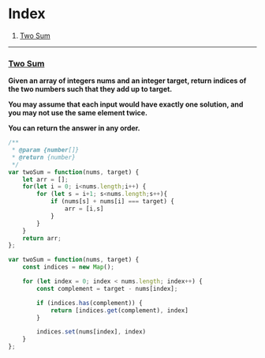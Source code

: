 # Index
  1. [Two Sum](#two-sum)

  ------------------------------------------------------------

  ### [Two Sum](https://leetcode.com/problems/two-sum/)<a name="two-sum"></a>

  <strong>Given an array of integers nums and an integer target, return indices of the two numbers such that they add up to target.

You may assume that each input would have exactly one solution, and you may not use the same element twice.

You can return the answer in any order.</strong>


```javascript
/**
 * @param {number[]} 
 * @return {number}
 */
var twoSum = function(nums, target) {
    let arr = [];
    for(let i = 0; i<nums.length;i++) {
        for (let s = i+1; s<nums.length;s++){
            if (nums[s] + nums[i] === target) {
				arr = [i,s]
            }
        }
    }
    return arr;
};

var twoSum = function(nums, target) {
    const indices = new Map();

    for (let index = 0; index < nums.length; index++) {
        const complement = target - nums[index];

        if (indices.has(complement)) {
            return [indices.get(complement), index]
        }

        indices.set(nums[index], index)
    }
};
```